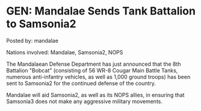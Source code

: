 # GEN: Mandalae Sends Tank Battalion to Samsonia2

Posted by: mandalae

Nations involved: Mandalae, Samsonia2, NOPS

The Mandalaean Defense Department has just announced that the 8th Battalion "Bobcat" (consisting of 56 WR-8 Cougar Main Battle Tanks, numerous anti-infantry vehicles, as well as 1,000 ground troops) has been sent to Samsonia2 for the continued defense of the country.

Mandalae will aid Samsonia2, as well as its NOPS allies, in ensuring that Samsonia3 does not make any aggressive military movements.